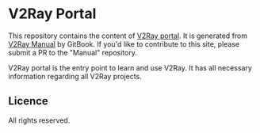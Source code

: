 # V2Ray Portal

This repository contains the content of [V2Ray portal](https://www.v2ray.com/). It is generated from
[V2Ray Manual](https://github.com/v2ray/manual) by GitBook. If you'd like to contribute to this
site, please submit a PR to the "Manual" repository.

V2Ray portal is the entry point to learn and use V2Ray. It has all necessary information regarding
all V2Ray projects.

## Licence
All rights reserved.
